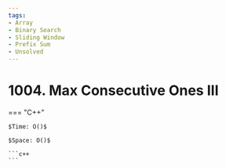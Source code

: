 ```yaml
---
tags:
- Array
- Binary Search
- Sliding Window
- Prefix Sum
- Unsolved
---
```



# 1004. Max Consecutive Ones III

=== "C++"

    $Time: O()$

    $Space: O()$

    ```c++
    ```